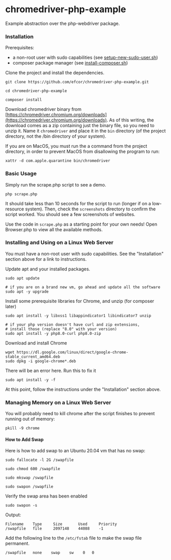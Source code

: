 # chromedriver-php-example
Example abstraction over the php-webdriver package.

### Installation

Prerequisites:
- a non-root user with sudo capabilities (see [setup-new-sudo-user.sh](https://gist.github.com/efcor/89012c49206db5bbe9c110ff7a3c2c88))
- composer package manager (see [install-composer.sh](https://gist.github.com/efcor/3e0f70b91987039ae0464bcd57fad35c))

Clone the project and install the dependencies.

```
git clone https://github.com/efcor/chromedriver-php-example.git

cd chromedriver-php-example

composer install
```

Download chromedriver binary from 
[https://chromedriver.chromium.org/downloads](https://chromedriver.chromium.org/downloads). As of this writing, the 
download comes as a zip containing just the binary file, so you need to unzip it. Name it `chromedriver` and place it in
the `bin` directory (of the project directory, not the /bin directory of your system).

If you are on MacOS, you must run the a command from the project directory, in order to prevent MacOS from disallowing
the program to run:

```
xattr -d com.apple.quarantine bin/chromedriver
```

### Basic Usage

Simply run the scrape.php script to see a demo.

```
php scrape.php
```

It should take less than 10 seconds for the script to run (longer if on a low-resource system). Then, check the 
`screenshots` directory to confirm the script worked. You should see a few screenshots of websites.

Use the code in `scrape.php` as a starting point for your own needs! Open Browser.php to view all the available methods.

### Installing and Using on a Linux Web Server

You must have a non-root user with sudo capabilities. See the "Installation" section above for a link to instructions.

Update apt and your installed packages.

```
sudo apt update

# if you are on a brand new vm, go ahead and update all the software
sudo apt -y upgrade
```

Install some prerequisite libraries for Chrome, and unzip (for composer later)

```
sudo apt install -y libxss1 libappindicator1 libindicator7 unzip

# if your php version doesn't have curl and zip extensions, 
# install those (replace "8.0" with your version)
sudo apt install -y php8.0-curl php8.0-zip
```

Download and install Chrome

```
wget https://dl.google.com/linux/direct/google-chrome-stable_current_amd64.deb
sudo dpkg -i google-chrome*.deb
```

There will be an error here. Run this to fix it

```
sudo apt install -y -f
```

At this point, follow the instructions under the "Installation" section above.

### Managing Memory on a Linux Web Server

You will probably need to kill chrome after the script finishes to prevent running out of memory:

```
pkill -9 chrome
```

#### How to Add Swap

Here is how to add swap to an Ubuntu 20.04 vm that has no swap:

```
sudo fallocate -l 2G /swapfile

sudo chmod 600 /swapfile

sudo mkswap /swapfile

sudo swapon /swapfile
```

Verify the swap area has been enabled

```
sudo swapon -s
```

Output:

```
Filename    Type     Size       Used     Priority
/swapfile   file     2097148    44088    -1
```

Add the following line to the `/etc/fstab` file to make the swap file permanent.

```
/swapfile   none    swap    sw    0   0
```
